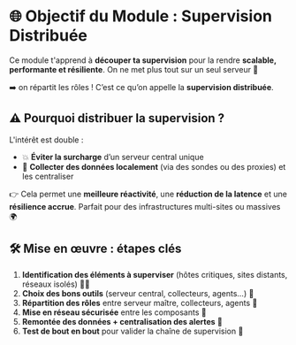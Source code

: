 # **🌐 Objectif du Module : Supervision Distribuée**

Ce module t'apprend à **découper ta supervision** pour la rendre **scalable, performante et résiliente**. On ne met plus tout sur un seul serveur 🧠

➡️ on répartit les rôles ! C’est ce qu’on appelle la **supervision distribuée**.


## **⚠️ Pourquoi distribuer la supervision ?**

L'intérêt est double :

- 💥 **Éviter la surcharge** d’un serveur central unique
- 🧲 **Collecter des données localement** (via des sondes ou des proxies) et les centraliser

👉 Cela permet une **meilleure réactivité**, une **réduction de la latence** et une **résilience accrue**. Parfait pour des infrastructures multi-sites ou massives 🌍



## **🛠️ Mise en œuvre : étapes clés**

1.  **Identification des éléments à superviser** (hôtes critiques, sites distants, réseaux isolés) 🕵️‍♂️
2.  **Choix des bons outils** (serveur central, collecteurs, agents...) 🧰
3.  **Répartition des rôles** entre serveur maître, collecteurs, agents 🧬
4.  **Mise en réseau sécurisée** entre les composants 🔐
5.  **Remontée des données + centralisation des alertes** 📡
6.  **Test de bout en bout** pour valider la chaîne de supervision 🔄


